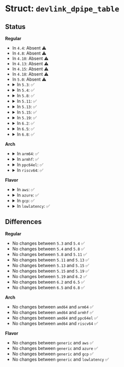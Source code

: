 # Struct: <code>devlink_dpipe_table</code>

## Status
<b>Regular</b>
<ul>
<li>
In <code>4.4</code>: Absent ⚠️
</li>
<li>
In <code>4.8</code>: Absent ⚠️
</li>
<li>
In <code>4.10</code>: Absent ⚠️
</li>
<li>
In <code>4.13</code>: Absent ⚠️
</li>
<li>
In <code>4.15</code>: Absent ⚠️
</li>
<li>
In <code>4.18</code>: Absent ⚠️
</li>
<li>
In <code>5.0</code>: Absent ⚠️
</li>
<li>
<details>
<summary>In <code>5.3</code>: ✅</summary>

```c
struct devlink_dpipe_table {
    void *priv;
    struct list_head list;
    const char *name;
    bool counters_enabled;
    bool counter_control_extern;
    bool resource_valid;
    u64 resource_id;
    u64 resource_units;
    struct devlink_dpipe_table_ops *table_ops;
    struct callback_head rcu;
};
```
</details>
</li>
<li>
<details>
<summary>In <code>5.4</code>: ✅</summary>

```c
struct devlink_dpipe_table {
    void *priv;
    struct list_head list;
    const char *name;
    bool counters_enabled;
    bool counter_control_extern;
    bool resource_valid;
    u64 resource_id;
    u64 resource_units;
    struct devlink_dpipe_table_ops *table_ops;
    struct callback_head rcu;
};
```
</details>
</li>
<li>
<details>
<summary>In <code>5.8</code>: ✅</summary>

```c
struct devlink_dpipe_table {
    void *priv;
    struct list_head list;
    const char *name;
    bool counters_enabled;
    bool counter_control_extern;
    bool resource_valid;
    u64 resource_id;
    u64 resource_units;
    struct devlink_dpipe_table_ops *table_ops;
    struct callback_head rcu;
};
```
</details>
</li>
<li>
<details>
<summary>In <code>5.11</code>: ✅</summary>

```c
struct devlink_dpipe_table {
    void *priv;
    struct list_head list;
    const char *name;
    bool counters_enabled;
    bool counter_control_extern;
    bool resource_valid;
    u64 resource_id;
    u64 resource_units;
    struct devlink_dpipe_table_ops *table_ops;
    struct callback_head rcu;
};
```
</details>
</li>
<li>
<details>
<summary>In <code>5.13</code>: ✅</summary>

```c
struct devlink_dpipe_table {
    void *priv;
    struct list_head list;
    const char *name;
    bool counters_enabled;
    bool counter_control_extern;
    bool resource_valid;
    u64 resource_id;
    u64 resource_units;
    struct devlink_dpipe_table_ops *table_ops;
    struct callback_head rcu;
};
```
</details>
</li>
<li>
<details>
<summary>In <code>5.15</code>: ✅</summary>

```c
struct devlink_dpipe_table {
    void *priv;
    struct list_head list;
    const char *name;
    bool counters_enabled;
    bool counter_control_extern;
    bool resource_valid;
    u64 resource_id;
    u64 resource_units;
    struct devlink_dpipe_table_ops *table_ops;
    struct callback_head rcu;
};
```
</details>
</li>
<li>
<details>
<summary>In <code>5.19</code>: ✅</summary>

```c
struct devlink_dpipe_table {
    void *priv;
    struct list_head list;
    const char *name;
    bool counters_enabled;
    bool counter_control_extern;
    bool resource_valid;
    u64 resource_id;
    u64 resource_units;
    struct devlink_dpipe_table_ops *table_ops;
    struct callback_head rcu;
};
```
</details>
</li>
<li>
<details>
<summary>In <code>6.2</code>: ✅</summary>

```c
struct devlink_dpipe_table {
    void *priv;
    struct list_head list;
    const char *name;
    bool counters_enabled;
    bool counter_control_extern;
    bool resource_valid;
    u64 resource_id;
    u64 resource_units;
    struct devlink_dpipe_table_ops *table_ops;
    struct callback_head rcu;
};
```
</details>
</li>
<li>
<details>
<summary>In <code>6.5</code>: ✅</summary>

```c
struct devlink_dpipe_table {
    void *priv;
    struct list_head list;
    const char *name;
    bool counters_enabled;
    bool counter_control_extern;
    bool resource_valid;
    u64 resource_id;
    u64 resource_units;
    struct devlink_dpipe_table_ops *table_ops;
    struct callback_head rcu;
};
```
</details>
</li>
<li>
<details>
<summary>In <code>6.8</code>: ✅</summary>

```c
struct devlink_dpipe_table {
    void *priv;
    struct list_head list;
    const char *name;
    bool counters_enabled;
    bool counter_control_extern;
    bool resource_valid;
    u64 resource_id;
    u64 resource_units;
    struct devlink_dpipe_table_ops *table_ops;
    struct callback_head rcu;
};
```
</details>
</li>
</ul>
<b>Arch</b>
<ul>
<li>
<details>
<summary>In <code>arm64</code>: ✅</summary>

```c
struct devlink_dpipe_table {
    void *priv;
    struct list_head list;
    const char *name;
    bool counters_enabled;
    bool counter_control_extern;
    bool resource_valid;
    u64 resource_id;
    u64 resource_units;
    struct devlink_dpipe_table_ops *table_ops;
    struct callback_head rcu;
};
```
</details>
</li>
<li>
<details>
<summary>In <code>armhf</code>: ✅</summary>

```c
struct devlink_dpipe_table {
    void *priv;
    struct list_head list;
    const char *name;
    bool counters_enabled;
    bool counter_control_extern;
    bool resource_valid;
    u64 resource_id;
    u64 resource_units;
    struct devlink_dpipe_table_ops *table_ops;
    struct callback_head rcu;
};
```
</details>
</li>
<li>
<details>
<summary>In <code>ppc64el</code>: ✅</summary>

```c
struct devlink_dpipe_table {
    void *priv;
    struct list_head list;
    const char *name;
    bool counters_enabled;
    bool counter_control_extern;
    bool resource_valid;
    u64 resource_id;
    u64 resource_units;
    struct devlink_dpipe_table_ops *table_ops;
    struct callback_head rcu;
};
```
</details>
</li>
<li>
<details>
<summary>In <code>riscv64</code>: ✅</summary>

```c
struct devlink_dpipe_table {
    void *priv;
    struct list_head list;
    const char *name;
    bool counters_enabled;
    bool counter_control_extern;
    bool resource_valid;
    u64 resource_id;
    u64 resource_units;
    struct devlink_dpipe_table_ops *table_ops;
    struct callback_head rcu;
};
```
</details>
</li>
</ul>
<b>Flavor</b>
<ul>
<li>
<details>
<summary>In <code>aws</code>: ✅</summary>

```c
struct devlink_dpipe_table {
    void *priv;
    struct list_head list;
    const char *name;
    bool counters_enabled;
    bool counter_control_extern;
    bool resource_valid;
    u64 resource_id;
    u64 resource_units;
    struct devlink_dpipe_table_ops *table_ops;
    struct callback_head rcu;
};
```
</details>
</li>
<li>
<details>
<summary>In <code>azure</code>: ✅</summary>

```c
struct devlink_dpipe_table {
    void *priv;
    struct list_head list;
    const char *name;
    bool counters_enabled;
    bool counter_control_extern;
    bool resource_valid;
    u64 resource_id;
    u64 resource_units;
    struct devlink_dpipe_table_ops *table_ops;
    struct callback_head rcu;
};
```
</details>
</li>
<li>
<details>
<summary>In <code>gcp</code>: ✅</summary>

```c
struct devlink_dpipe_table {
    void *priv;
    struct list_head list;
    const char *name;
    bool counters_enabled;
    bool counter_control_extern;
    bool resource_valid;
    u64 resource_id;
    u64 resource_units;
    struct devlink_dpipe_table_ops *table_ops;
    struct callback_head rcu;
};
```
</details>
</li>
<li>
<details>
<summary>In <code>lowlatency</code>: ✅</summary>

```c
struct devlink_dpipe_table {
    void *priv;
    struct list_head list;
    const char *name;
    bool counters_enabled;
    bool counter_control_extern;
    bool resource_valid;
    u64 resource_id;
    u64 resource_units;
    struct devlink_dpipe_table_ops *table_ops;
    struct callback_head rcu;
};
```
</details>
</li>
</ul>

## Differences
<b>Regular</b>
<ul>
<li>
No changes between <code>5.3</code> and <code>5.4</code> ✅
</li>
<li>
No changes between <code>5.4</code> and <code>5.8</code> ✅
</li>
<li>
No changes between <code>5.8</code> and <code>5.11</code> ✅
</li>
<li>
No changes between <code>5.11</code> and <code>5.13</code> ✅
</li>
<li>
No changes between <code>5.13</code> and <code>5.15</code> ✅
</li>
<li>
No changes between <code>5.15</code> and <code>5.19</code> ✅
</li>
<li>
No changes between <code>5.19</code> and <code>6.2</code> ✅
</li>
<li>
No changes between <code>6.2</code> and <code>6.5</code> ✅
</li>
<li>
No changes between <code>6.5</code> and <code>6.8</code> ✅
</li>
</ul>
<b>Arch</b>
<ul>
<li>
No changes between <code>amd64</code> and <code>arm64</code> ✅
</li>
<li>
No changes between <code>amd64</code> and <code>armhf</code> ✅
</li>
<li>
No changes between <code>amd64</code> and <code>ppc64el</code> ✅
</li>
<li>
No changes between <code>amd64</code> and <code>riscv64</code> ✅
</li>
</ul>
<b>Flavor</b>
<ul>
<li>
No changes between <code>generic</code> and <code>aws</code> ✅
</li>
<li>
No changes between <code>generic</code> and <code>azure</code> ✅
</li>
<li>
No changes between <code>generic</code> and <code>gcp</code> ✅
</li>
<li>
No changes between <code>generic</code> and <code>lowlatency</code> ✅
</li>
</ul>
